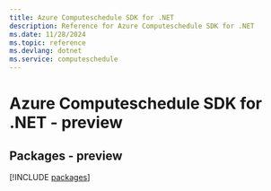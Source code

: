 ```yaml
---
title: Azure Computeschedule SDK for .NET
description: Reference for Azure Computeschedule SDK for .NET
ms.date: 11/28/2024
ms.topic: reference
ms.devlang: dotnet
ms.service: computeschedule
---
```

# Azure Computeschedule SDK for .NET - preview
## Packages - preview
[!INCLUDE [packages](computeschedule-index.md)]